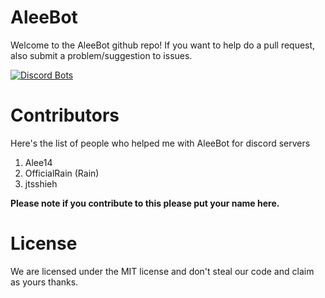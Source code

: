 # AleeBot
Welcome to the AleeBot github repo!
If you want to help do a pull request, also submit a problem/suggestion to issues.

[![Discord Bots](https://discordbots.org/api/widget/status/282547024547545109.svg)](https://discordbots.org/bot/282547024547545109)

# Contributors
Here's the list of people who helped me with AleeBot for discord servers
1. Alee14
2. OfficialRain (Rain)
3. jtsshieh

**Please note if you contribute to this please put your name here.**

# License

We are licensed under the MIT license and don't steal our code and claim as yours thanks.
